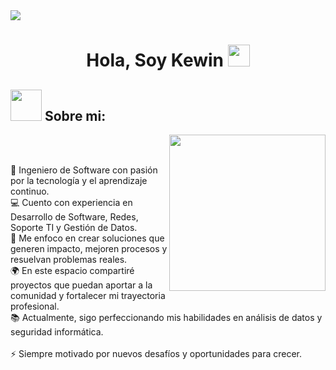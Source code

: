 <!--horizontal divider(gradiant)-->

<img src="https://user-images.githubusercontent.com/73097560/115834477-dbab4500-a447-11eb-908a-139a6edaec5c.gif">

<h1 align="center">Hola, Soy Kewin <img src="https://media.giphy.com/media/hvRJCLFzcasrR4ia7z/giphy.gif" width="35"></h1>

<p align="center">

## <picture><img src = "https://github.com/7oSkaaa/7oSkaaa/blob/main/Images/about_me.gif?raw=true" width = 50px></picture> Sobre mi:

<picture> <img align="right" src="https://github.com/7oSkaaa/7oSkaaa/blob/main/Images/Right_Side.gif?raw=true" width = 250px></picture>

<br><br>

🧠 Ingeniero de Software con pasión por la tecnología y el aprendizaje continuo.<br>
💻 Cuento con experiencia en Desarrollo de Software, Redes, Soporte TI y Gestión de Datos.<br>
🚀 Me enfoco en crear soluciones que generen impacto, mejoren procesos y resuelvan problemas reales.<br>
🌍 En este espacio compartiré proyectos que puedan aportar a la comunidad y fortalecer mi trayectoria profesional.<br>
📚 Actualmente, sigo perfeccionando mis habilidades en análisis de datos y seguridad informática.<br>
<br>
⚡ Siempre motivado por nuevos desafíos y oportunidades para crecer.
<br>


